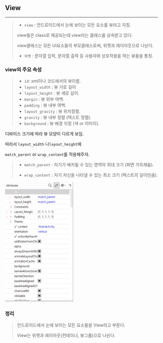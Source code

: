 ## View

<hr>

>- `view` : 안드로이드에서 눈에 보이는 모든 요소를 뷰라고 지칭.
>
>  view들은 class로 제공되는데 view라는 클래스를 상속받고 있다.
>
>  view클래스는 모든 UI요소들의 부모클래스로써, 위젯과 레이아웃으로 나뉜다.
>
>- `위젯` : 문자열 입력, 문자열 출력 등 사용자와 상호작용을 하는 뷰들을 통칭.
>
>  



### view의 주요 속성 

>- `id`: xml이나 코드에서의 뷰이름.
>- `layout_width` : 뷰 가로 길이
>- `layout_height` : 뷰 세로 길이.
>- `margin` : 뷰 외부 여백.
>- `padding` : 뷰 내부 여백.
>- `layout_gravity` : 뷰 위치정렬.
>- `gravity` : 뷰 내부 정렬 (텍스트 정렬).
>- `background` : 뷰 배경 지정 (색 or 이미지).
>
>



디바이스 크기에 따라 뷰 모양이 다르게 보임.

따라서 `layout_width` 나`layout_height`에 

 `match_parent` or `wrap_content`를 적용해주자.

> - `match_parent` : 자기가 배치될 수 있는 영역의 최대 크기 (화면 가득채움).
>
> - `wrap_content` : 자기 자신을 나타낼 수 있는 최소 크기 (텍스트의 길이만큼).



<img src="02.View.assets/image-20200501105308154.png" alt="image-20200501105308154" style="zoom: 67%;" />



### 정리

>안드로이드에서 눈에 보이는 모든 요소들을 View라고 부른다.
>
>View는 위젯과 레이아웃(컨테이너, 뷰그룹)으로 나뉜다.
>
>